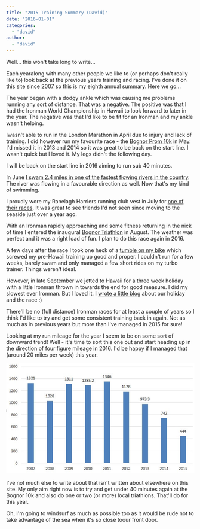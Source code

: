 ```yaml
---
title: "2015 Training Summary (David)"
date: "2016-01-01"
categories: 
  - "david"
author: 
  - "david"
---
```


Well... this won't take long to write...

Each yearalong with many other people we like to (or perhaps don't really like to) look back at the previous years training and racing. I've done it on this site since [2007](/2007/12/2007-running-summary-david/ "2007 Running Summary - David") so this is my eighth annual summary. Here we go...

The year began with a dodgy ankle which was causing me problems running any sort of distance. That was a negative. The positive was that I had the Ironman World Championship in Hawaii to look forward to later in the year. The negative was that I'd like to be fit for an Ironman and my ankle wasn't helping.

Iwasn't able to run in the London Marathon in April due to injury and lack of training. I did however run my favourite race - the [Bognor Prom 10k](/2015/05/bognor-prom-10k-17-may-2015/) in May. I'd missed it in 2013 and 2014 so it was great to be back on the start line. I wasn't quick but I loved it. My legs didn't the following day.

I will be back on the start line in 2016 aiming to run sub 40 minutes.

In June [I swam 2.4 miles in one of the fastest flowing rivers in the country](/2015/06/river-arun-swim-13-june-2015/). The river was flowing in a favourable direction as well. Now that's my kind of swimming.

I proudly wore my Ranelagh Harriers running club vest in July for [one of their races](/2015/07/ranelagh-harriers-coad-cup-handicap-2015/). It was great to see friends I'd not seen since moving to the seaside just over a year ago.

With an Ironman rapidly approaching and some fitness returning in the nick of time I entered the inaugural [Bognor Triathlon](/2015/08/bognor-regis-triathlon-2015/) in August. The weather was perfect and it was a right load of fun. I plan to do this race again in 2016.

A few days after the race I took one heck of a [tumble on my bike](/2015/09/kona-diaries-2015-consistency-consistently-injured/) which screwed my pre-Hawaii training up good and proper. I couldn't run for a few weeks, barely swam and only managed a few short rides on my turbo trainer. Things weren't ideal.

However, in late September we jetted to Hawaii for a three week holiday with a little Ironman thrown in towards the end for good measure. I did my slowest ever Ironman. But I loved it. I [wrote a little blog](/kona-diaries-2015/) about our holiday and the race :)

There'll be no (full distance) Ironman races for at least a couple of years so I think I'd like to try and get some consistent training back in again. Not as much as in previous years but more than I've managed in 2015 for sure!

Looking at my run mileage for the year I seem to be on some sort of downward trend! Well - it's time to sort this one out and start heading up in the direction of four figure mileage in 2016. I'd be happy if I managed that (around 20 miles per week) this year.

![run-mileage-2007-2015](/images/2016/run-mileage-2007-2015.jpg)

I've not much else to write about that isn't written about elsewhere on this site. My only aim right now is to try and get under 40 minutes again at the Bognor 10k and also do one or two (or more) local triathlons. That'll do for this year.

Oh, I'm going to windsurf as much as possible too as it would be rude not to take advantage of the sea when it's so close toour front door.
